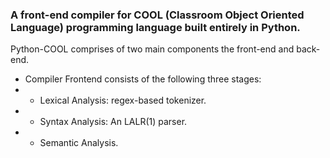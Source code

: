
### A front-end compiler for COOL (Classroom Object Oriented Language) programming language built entirely in Python.



Python-COOL comprises of two main components the front-end and back-end.
- Compiler Frontend consists of the following three stages:
- - Lexical Analysis: regex-based tokenizer.
- - Syntax Analysis: An LALR(1) parser.
- - Semantic Analysis.
